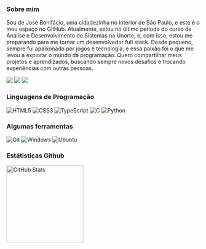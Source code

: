 ### Sobre mim

Sou de José Bonifácio, uma cidadezinha no interior de São Paulo, e este é o meu espaço no GitHub. Atualmente, estou no último período do curso de Análise e Desenvolvimento de Sistemas na Unorte, e, com isso, estou me preparando para me tornar um desenvolvedor full stack. Desde pequeno, sempre fui apaixonado por jogos e tecnologia, e essa paixão foi o que me levou a explorar o mundo da programação. Quero compartilhar meus projetos e aprendizados, buscando sempre novos desafios e trocando experiências com outras pessoas.

<div align="left">
  <a href="mailto:lucashfig4@gmail.com"><img src="https://img.shields.io/badge/-Gmail-%23333?style=for-the-badge&logo=gmail&logoColor=white&color=%232a4d69" /></a>
  <a href="https://www.linkedin.com/in/lucashfigueiredo/" target="_blank"><img src="https://img.shields.io/badge/-LinkedIn-%230077B5?style=for-the-badge&logo=linkedin&logoColor=white&color=%232a4d69" target="_blank"></a> 
  <a href="https://instagram.com/cd.figueiredo" target="_blank"><img src="https://img.shields.io/badge/-Instagram-%23E4405F?style=for-the-badge&logo=instagram&logoColor=white&color=%232a4d69" target="_blank"></a>
</div>

### Linguagens de Programação

<div align="left">
  <img src="https://img.shields.io/badge/html5-%23E34F26.svg?style=for-the-badge&logo=html5&logoColor=white&color=%232a4d69" alt="HTML5" />
  <img src="https://img.shields.io/badge/CSS3-1572B6?style=for-the-badge&logo=css3&logoColor=white&color=%232a4d69" alt="CSS3"/>
  <img src="https://img.shields.io/badge/TypeScript-007ACC?style=for-the-badge&logo=typescript&logoColor=white&color=%232a4d69" alt="TypeScript"/>
  <img src="https://img.shields.io/badge/C-00599C?style=for-the-badge&logo=c&logoColor=white&color=%232a4d69" alt="C"/>
  <img src="https://img.shields.io/badge/Python-3776AB?style=for-the-badge&logo=python&logoColor=white&color=%232a4d69" alt="Python"/>
</div>

### Algumas ferramentas

<div align="left">
  <img src="https://img.shields.io/badge/Git-F05032?style=for-the-badge&logo=git&logoColor=white&color=%232a4d69" alt="Git"/>
  <img src="https://img.shields.io/badge/Windows-0078D6?style=for-the-badge&logo=windows&logoColor=white&color=%232a4d69" alt="Windows"/>
  <img src="https://img.shields.io/badge/Ubuntu-E95420?style=for-the-badge&logo=ubuntu&logoColor=white&color=%232a4d69" alt="Ubuntu" />
</div>

### Estátisticas Github
<img 
      align="left" 
      alt="GitHub Stats" 
      height="200" 
      src="https://github-readme-stats.vercel.app/api/top-langs/?username=imFigueiredo&theme=radical&layout=compact&custom_title=Tecnologias&langs_count=9&bg_color=00000000&text_color=e7eff6&title_color=e7eff6" 
/>


